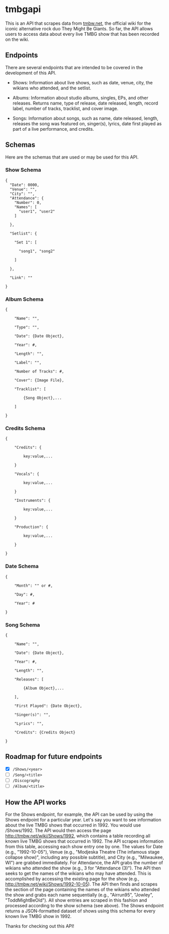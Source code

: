 # tmbgapi
This is an API that scrapes data from [tmbw.net](http://tmbw.net/wiki/Main_Page), the official wiki for the iconic alternative rock duo They Might Be Giants. So far, the API allows users to access data about every live TMBG show that has been recorded on the wiki.

## Endpoints
There are several endpoints that are intended to be covered in the development of this API.

- Shows: Information about live shows, such as date, venue, city, the wikians who attended, and the setlist.

- Albums: Information about studio albums, singles, EPs, and other releases. Returns name, type of release, date released, length, record label, number of tracks, tracklist, and cover image.

- Songs: Information about songs, such as name, date released, length, releases the song was featured on, singer(s), lyrics, date first played as part of a live performance, and credits.

## Schemas
Here are the schemas that are used or may be used for this API.

### Show Schema

```
{
  "Date": 0000,
  "Venue": "", 
  "City": "",
  "Attendance": {
    "Number": 0,
    "Names": [
      "user1", "user2"
    ]
    
  },
  
  "Setlist": {
  
    "Set 1": [
    
      "song1", "song2"
      
    ]
    
  },
  
  "Link": ""
  
}
```

### Album Schema

```
{

	"Name": "",
  
	"Type": "",
  
	"Date": {Date Object},
  
	"Year": #,
  
	"Length": "",
  
	"Label": "",
  
	"Number of Tracks": #,
  
	"Cover": {Image File},
  
	"Tracklist": [
  
		{Song Object},...
    
	]
  
}
```

### Credits Schema

```
{

	"Credits": {
  
		key:value,...
    
	}
  
	"Vocals": {
  
		key:value,...
    
	}
  
	"Instruments": {
  
		key:value,...
    
	}
  
	"Production": {
  
		key:value,...
    
	}
  
}
```

### Date Schema

```
{

	"Month": "" or #,
  
	"Day": #,
  
	"Year": #
  
}
```

### Song Schema

```
{

	"Name": "",
  
	"Date": {Date Object},
  
	"Year": #,
  
	"Length": "",
  
	"Releases": [
  
		{Album Object},...
    
	],
  
	"First Played": {Date Object},
  
	"Singer(s)": "",
  
	"Lyrics": "",
  
	"Credits": {Credits Object}
  
}
```

## Roadmap for future endpoints

- [X] `/Shows/<year>`
- [ ] `/Song/<title>`
- [ ] `/Discography`
- [ ] `/Album/<title>`

## How the API works
For the Shows endpoint, for example, the API can be used by using the Shows endpoint for a particular year. Let's say you want to see information about the live TMBG shows that occurred in 1992. You would use /Shows/1992. The API would then access the page http://tmbw.net/wiki/Shows/1992, which contains a table recording all known live TMBG shows that occurred in 1992. The API scrapes information from this table, accessing each show entry one by one. The values for Date (e.g., "1992-10-05"), Venue (e.g., "Modjeska Theatre (The infamous stage collapse show)", including any possible subtitle), and City (e.g., "Milwaukee, WI") are grabbed immediately. For Attendance, the API grabs the number of wikians who attended the show (e.g., 3 for "Attendance (3)"). The API then seeks to get the names of the wikians who may have attended. This is accomplished by accessing the existing page for the show (e.g., http://tmbw.net/wiki/Shows/1992-10-05). The API then finds and scrapes the section of the page containing the names of the wikians who attended the show and grabs each name sequentially (e.g., "Airrun95", "Jowley", "ToddMightBeOld"). All show entries are scraped in this fashion and processed according to the show schema (see above). The Shows endpoint returns a JSON-formatted dataset of shows using this schema for every known live TMBG show in 1992.

Thanks for checking out this API!

